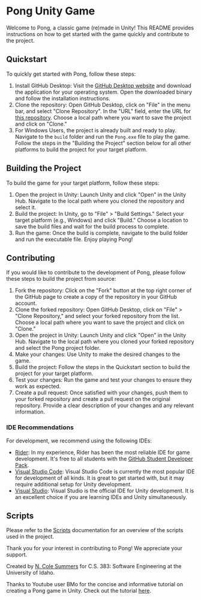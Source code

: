 # Pong Unity Game

Welcome to Pong, a classic game (re)made in Unity! This README provides instructions on how to get started with the game quickly and contribute to the project.

## Quickstart

To quickly get started with Pong, follow these steps:

1. Install GitHub Desktop: Visit the [GitHub Desktop website](https://desktop.github.com/) and download the application for your operating system. Open the downloaded binary and follow the installation instructions.
2. Clone the repository: Open GitHub Desktop, click on "File" in the menu bar, and select "Clone Repository". In the "URL" field, enter the URL for [this repository](https://github.com/ncolesummers/pong). Choose a local path where you want to save the project and click on "Clone."
3. For Windows Users, the project is already built and ready to play. Navigate to the `build` folder and run the `Pong.exe` file to play the game. Follow the steps in the "Building the Project" section below for all other platforms to build the project for your target platform.

## Building the Project

To build the game for your target platform, follow these steps:

1. Open the project in Unity: Launch Unity and click "Open" in the Unity Hub. Navigate to the local path where you cloned the repository and select it.
2. Build the project: In Unity, go to "File" > "Build Settings." Select your target platform (e.g., Windows) and click "Build." Choose a location to save the build files and wait for the build process to complete.
3. Run the game: Once the build is complete, navigate to the build folder and run the executable file. Enjoy playing Pong!

## Contributing

If you would like to contribute to the development of Pong, please follow these steps to build the project from source:

1. Fork the repository: Click on the "Fork" button at the top right corner of the GitHub page to create a copy of the repository in your GitHub account.
2. Clone the forked repository: Open GitHub Desktop, click on "File" > "Clone Repository," and select your forked repository from the list. Choose a local path where you want to save the project and click on "Clone."
3. Open the project in Unity: Launch Unity and click "Open" in the Unity Hub. Navigate to the local path where you cloned your forked repository and select the Pong project folder.
4. Make your changes: Use Unity to make the desired changes to the game.
5. Build the project: Follow the steps in the Quickstart section to build the project for your target platform.
6. Test your changes: Run the game and test your changes to ensure they work as expected.
7. Create a pull request: Once satisfied with your changes, push them to your forked repository and create a pull request on the original repository. Provide a clear description of your changes and any relevant information.

### IDE Recommendations

For development, we recommend using the following IDEs:

- [Rider](https://www.jetbrains.com/rider/): In my experience, Rider has been the most reliable IDE for game development. It's free to all students with the [GitHub Student Developer Pack](https://education.github.com/pack).
- [Visual Studio Code](https://code.visualstudio.com/): Visual Studio Code is currently the most popular IDE for development of all kinds. It is great to get started with, but it may require additional setup for Unity development.
- [Visual Studio](https://visualstudio.microsoft.com/): Visual Studio is the official IDE for Unity development. It is an excellent choice if you are learning IDEs and Unity simultaneously.

## Scripts

Please refer to the [Scripts](./Assets/Scripts.md) documentation for an overview of the scripts used in the project.

Thank you for your interest in contributing to Pong! We appreciate your support.

Created by [N. Cole Summers](https://github.com/ncolesummers) for C.S. 383: Software Engineering at the University of Idaho.

Thanks to Youtube user BMo for the concise and informative tutorial on creating a Pong game in Unity. Check out the tutorial [here](https://www.youtube.com/watch?v=YHSanceczXY).
